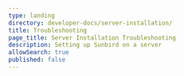 ```yaml
---
type: landing
directory: developer-docs/server-installation/
title: Troubleshooting
page_title: Server Installation Troubleshooting
description: Setting up Sunbird on a server
allowSearch: true
published: false
---
```

